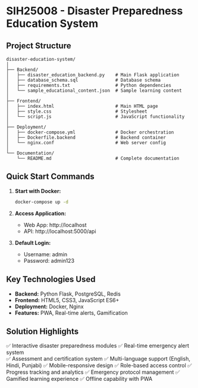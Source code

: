 
# SIH25008 - Disaster Preparedness Education System
## Project Structure

```
disaster-education-system/
│
├── Backend/
│   ├── disaster_education_backend.py    # Main Flask application
│   ├── database_schema.sql              # Database schema
│   ├── requirements.txt                 # Python dependencies
│   └── sample_educational_content.json  # Sample learning content
│
├── Frontend/
│   ├── index.html                       # Main HTML page
│   ├── style.css                        # Stylesheet
│   └── script.js                        # JavaScript functionality
│
├── Deployment/
│   ├── docker-compose.yml               # Docker orchestration
│   ├── Dockerfile.backend               # Backend container
│   └── nginx.conf                       # Web server config
│
└── Documentation/
    └── README.md                        # Complete documentation
```

## Quick Start Commands

1. **Start with Docker:**
   ```bash
   docker-compose up -d
   ```

2. **Access Application:**
   - Web App: http://localhost
   - API: http://localhost:5000/api

3. **Default Login:**
   - Username: admin
   - Password: admin123

## Key Technologies Used

- **Backend:** Python Flask, PostgreSQL, Redis
- **Frontend:** HTML5, CSS3, JavaScript ES6+
- **Deployment:** Docker, Nginx
- **Features:** PWA, Real-time alerts, Gamification

## Solution Highlights

✅ Interactive disaster preparedness modules
✅ Real-time emergency alert system  
✅ Assessment and certification system
✅ Multi-language support (English, Hindi, Punjabi)
✅ Mobile-responsive design
✅ Role-based access control
✅ Progress tracking and analytics
✅ Emergency protocol management
✅ Gamified learning experience
✅ Offline capability with PWA
